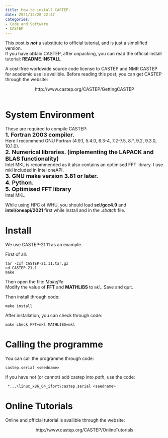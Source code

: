 ```yaml
---
title: How to install CASTEP.
date: 2021/12/28 22:47
categories: 
- Code and Software
- CASTEP
---
```

This post is ***not*** a substitute to official tutorial, and is just a simplified version.  
If you have obtain CASTEP, after unpacking, you can read the official install tutorial: **README.INSTALL**

<!-- more -->
A cost-free worldwide source code license to CASTEP and NMR CASTEP for academic use is availible.
Before reading this post, you can get CASTEP through the website:
<center>http://www.castep.org/CASTEP/GettingCASTEP </center>  
<br/>

# System Environment

These are required to compile CASTEP:  
**<font size="4">1. Fortran 2003 compiler. </font>**  
Here I recommend GNU Fortran (4.9.1, 5.4.0, 6.3-4, 7.2-7.5, 8.*, 9.2, 9.3.0, 10.1.0).  
**<font size="4">2. Numerical libraries. (implementing the LAPACK and BLAS functionality)</font>**  
Intel MKL is recommended as it also contains an optimised FFT library. I use mkl included in Intel oneAPI.  
**<font size="4">3. GNU make version 3.81 or later.</font>**  
**<font size="4">4. Python.</font>**  
**<font size="4">5. Optimised FFT library</font>**  
Intel MKL

While using HPC of WHU, you should load **scl/gcc4.9** and **intel/oneapi/2021** first while install and in the *.sbatch* file.

# Install

We use CASTEP-21.11 as an example.

First of all:  

    tar -zxf CASTEP-21.11.tar.gz
    cd CASTEP-21.1
    make
Then open the file: *Makefile*  
Modify the value of **FFT** and **MATHLIBS** to `mkl`. Save and quit.  

Then install through code:

    make install
After installation, you can check through code:

    make check FFT=mkl MATHLIBS=mkl

# Calling the programme

You can call the programme through code:

    castep.serial <seedname>
If you have not (or cannot) add castep into *path*, use the code:

     *...\linux_x86_64_ifort\castep.serial <seedname>

# Online Tutorials

<p align="left">Online and official tutorial is availible through the website:  </p>
<center>http://www.castep.org/CASTEP/OnlineTutorials </center>
